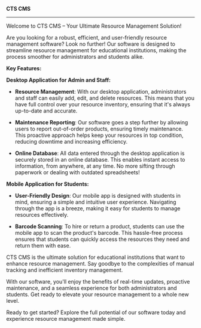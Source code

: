 **CTS CMS**

---

Welcome to CTS CMS – Your Ultimate Resource Management Solution!

Are you looking for a robust, efficient, and user-friendly resource management software? Look no further! Our software is designed to streamline resource management for educational institutions, making the process smoother for administrators and students alike.

**Key Features:**

**Desktop Application for Admin and Staff:**

- **Resource Management**: With our desktop application, administrators and staff can easily add, edit, and delete resources. This means that you have full control over your resource inventory, ensuring that it's always up-to-date and accurate.

- **Maintenance Reporting**: Our software goes a step further by allowing users to report out-of-order products, ensuring timely maintenance. This proactive approach helps keep your resources in top condition, reducing downtime and increasing efficiency.

- **Online Database**: All data entered through the desktop application is securely stored in an online database. This enables instant access to information, from anywhere, at any time. No more sifting through paperwork or dealing with outdated spreadsheets!

**Mobile Application for Students:**

- **User-Friendly Design**: Our mobile app is designed with students in mind, ensuring a simple and intuitive user experience. Navigating through the app is a breeze, making it easy for students to manage resources effectively.

- **Barcode Scanning**: To hire or return a product, students can use the mobile app to scan the product's barcode. This hassle-free process ensures that students can quickly access the resources they need and return them with ease.

CTS CMS is the ultimate solution for educational institutions that want to enhance resource management. Say goodbye to the complexities of manual tracking and inefficient inventory management.

With our software, you'll enjoy the benefits of real-time updates, proactive maintenance, and a seamless experience for both administrators and students. Get ready to elevate your resource management to a whole new level.

Ready to get started? Explore the full potential of our software today and experience resource management made simple.
